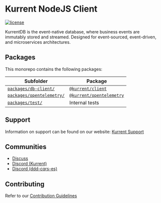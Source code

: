 # Kurrent NodeJS Client

[![license][license-badge]][license-badge-url]

KurrentDB is the event-native database, where business events are immutably stored and streamed. Designed for event-sourced, event-driven, and microservices architectures.

## Packages

This monorepo contains the following packages:

| Subfolder                                            | Package                                                                                |
| ---------------------------------------------------- | -------------------------------------------------------------------------------------- |
| [`packages/db-client/`](packages/db-client/)         | [`@kurrent/client`](https://www.npmjs.com/package/@kurrent/db-client)            |
| [`packages/opentelemetry/`](packages/opentelemetry/) | [`@kurrent/opentelemetry`](https://www.npmjs.com/package/@kurrent/opentelemetry) |
| [`packages/test/`](packages/test/)                   | Internal tests                                                                         |

## Support

Information on support can be found on our website: [Kurrent Support]

## Communities

- [Discuss]
- [Discord (Kurrent)][discord-kurrent]
- [Discord (ddd-cqrs-es)][discord-ddd-cqrs-es]

## Contributing

Refer to our [Contribution Guidelines]

[Kurrent support]: https://kurrent.io/support/
[discuss]: https://discuss.eventstore.com/
[discord-kurrent]: https://discord.gg/Phn9pmCw3t
[discord-ddd-cqrs-es]: https://discord.com/invite/sEZGSHNNbH
[license-badge]: https://img.shields.io/npm/l/@kurrent/db-client.svg
[license-badge-url]: https://github.com/EventStore/Kurrent-Client-NodeJS/blob/master/LICENSE
[contribution guidelines]: https://github.com/EventStore/Kurrent-Client-NodeJS/blob/master/CONTRIBUTING.md
